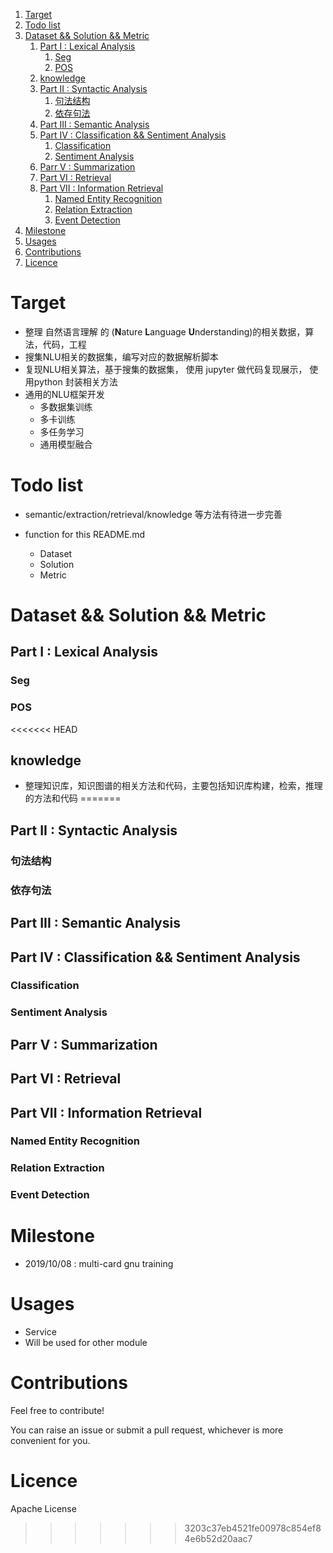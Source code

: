 <!-- TOC -->

1. [Target](#target)
2. [Todo list](#todo-list)
3. [Dataset && Solution && Metric](#dataset--solution--metric)
    1. [Part I : Lexical Analysis](#part-i--lexical-analysis)
        1. [Seg](#seg)
        2. [POS](#pos)
    2. [knowledge](#knowledge)
    3. [Part II : Syntactic Analysis](#part-ii--syntactic-analysis)
        1. [句法结构](#句法结构)
        2. [依存句法](#依存句法)
    4. [Part III : Semantic Analysis](#part-iii--semantic-analysis)
    5. [Part IV : Classification && Sentiment Analysis](#part-iv--classification--sentiment-analysis)
        1. [Classification](#classification)
        2. [Sentiment Analysis](#sentiment-analysis)
    6. [Parr V : Summarization](#parr-v--summarization)
    7. [Part VI : Retrieval](#part-vi--retrieval)
    8. [Part VII : Information Retrieval](#part-vii--information-retrieval)
        1. [Named Entity Recognition](#named-entity-recognition)
        2. [Relation Extraction](#relation-extraction)
        3. [Event Detection](#event-detection)
4. [Milestone](#milestone)
5. [Usages](#usages)
6. [Contributions](#contributions)
7. [Licence](#licence)

<!-- /TOC -->



# Target

+ 整理 自然语言理解 的 (**N**ature **L**anguage **U**nderstanding)的相关数据，算法，代码，工程
+ 搜集NLU相关的数据集，编写对应的数据解析脚本
+ 复现NLU相关算法，基于搜集的数据集， 使用 jupyter 做代码复现展示， 使用python 封装相关方法 
+ 通用的NLU框架开发
    + 多数据集训练
    + 多卡训练
    + 多任务学习
    + 通用模型融合
    
# Todo list
+ semantic/extraction/retrieval/knowledge 等方法有待进一步完善
    
+ function for this README.md
    + Dataset
    + Solution
    + Metric

# Dataset && Solution && Metric

## Part I : Lexical Analysis

### Seg

### POS


<<<<<<< HEAD
## knowledge
+ 整理知识库，知识图谱的相关方法和代码，主要包括知识库构建，检索，推理的方法和代码
=======
## Part II : Syntactic Analysis

### 句法结构

### 依存句法


## Part III : Semantic Analysis


## Part IV : Classification && Sentiment Analysis

### Classification

### Sentiment Analysis


## Parr V : Summarization


## Part VI : Retrieval

## Part VII : Information Retrieval

### Named Entity Recognition

### Relation Extraction

### Event Detection 


# Milestone

+ 2019/10/08 : multi-card gnu training

# Usages

+ Service 
+ Will be used for other module

# Contributions

Feel free to contribute!

You can raise an issue or submit a pull request, whichever is more convenient for you.

# Licence

Apache License


>>>>>>> 3203c37eb4521fe00978c854ef84e6b52d20aac7
